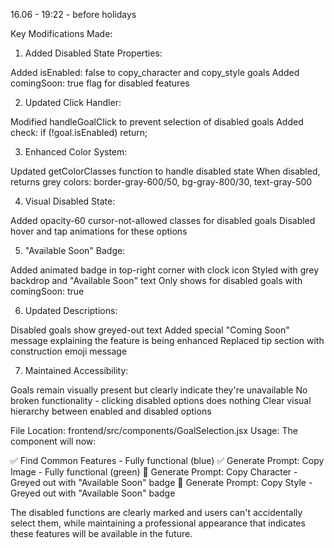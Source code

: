 16.06 - 19:22 - before holidays

Key Modifications Made:
1. Added Disabled State Properties:

Added isEnabled: false to copy_character and copy_style goals
Added comingSoon: true flag for disabled features

2. Updated Click Handler:

Modified handleGoalClick to prevent selection of disabled goals
Added check: if (!goal.isEnabled) return;

3. Enhanced Color System:

Updated getColorClasses function to handle disabled state
When disabled, returns grey colors: border-gray-600/50, bg-gray-800/30, text-gray-500

4. Visual Disabled State:

Added opacity-60 cursor-not-allowed classes for disabled goals
Disabled hover and tap animations for these options

5. "Available Soon" Badge:

Added animated badge in top-right corner with clock icon
Styled with grey backdrop and "Available Soon" text
Only shows for disabled goals with comingSoon: true

6. Updated Descriptions:

Disabled goals show greyed-out text
Added special "Coming Soon" message explaining the feature is being enhanced
Replaced tip section with construction emoji message

7. Maintained Accessibility:

Goals remain visually present but clearly indicate they're unavailable
No broken functionality - clicking disabled options does nothing
Clear visual hierarchy between enabled and disabled options

File Location:
frontend/src/components/GoalSelection.jsx
Usage:
The component will now:

✅ Find Common Features - Fully functional (blue)
✅ Generate Prompt: Copy Image - Fully functional (green)
🚧 Generate Prompt: Copy Character - Greyed out with "Available Soon" badge
🚧 Generate Prompt: Copy Style - Greyed out with "Available Soon" badge

The disabled functions are clearly marked and users can't accidentally select them, while maintaining a professional appearance that indicates these features will be available in the future.